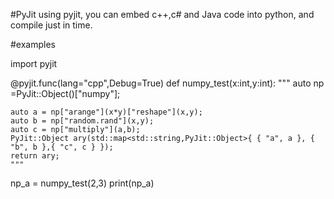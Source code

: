#PyJit
using pyjit, you can embed c++,c# and Java code into 
python, and compile just in time.

#examples

import pyjit

@pyjit.func(lang="cpp",Debug=True)
def numpy_test(x:int,y:int):
    """
    auto np =PyJit::Object()["numpy"];
    
    auto a = np["arange"](x*y)["reshape"](x,y);
    auto b = np["random.rand"](x,y);
    auto c = np["multiply"](a,b);
    PyJit::Object ary(std::map<std::string,PyJit::Object>{ { "a", a }, { "b", b },{ "c", c } });
    return ary;
    """

np_a = numpy_test(2,3)
print(np_a)


